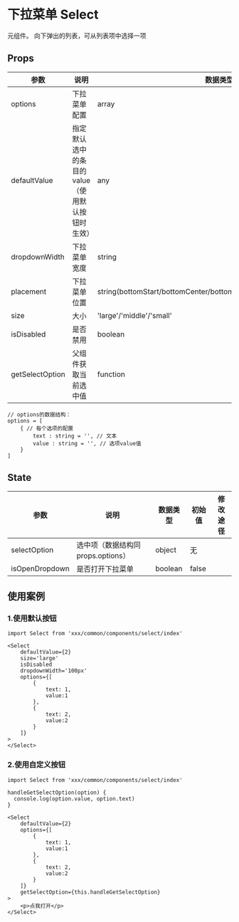 # 下拉菜单 Select

元组件。
向下弹出的列表，可从列表项中选择一项

## Props
| 参数 | 说明 | 数据类型 | 默认值 |
| - | - | - | - |
| options | 下拉菜单配置 | array | 无 |
| defaultValue | 指定默认选中的条目的value（使用默认按钮时生效） | any | 无 |
| dropdownWidth | 下拉菜单宽度 | string | 和选择器同宽 |
| placement | 下拉菜单位置 | string(bottomStart/bottomCenter/bottomEnd/topStart/topCenter/topEnd) | bottomStart |
| size | 大小 | 'large'/'middle'/'small' | 'middle' |
| isDisabled | 是否禁用 | boolean | false |
| getSelectOption | 父组件获取当前选中值 | function | - |

```
// options的数据结构：
options = [
    { // 每个选项的配置
        text : string = '', // 文本
        value : string = '', // 选项value值
    }
]
```

## State
| 参数 | 说明 | 数据类型 | 初始值 | 修改途径
| - | - | - | - | - |
| selectOption | 选中项（数据结构同props.options） | object | 无 | |
| isOpenDropdown | 是否打开下拉菜单 | boolean | false | |

## 使用案例
### 1.使用默认按钮
```
import Select from 'xxx/common/components/select/index'

<Select
    defaultValue={2}
    size='large'
    isDisabled
    dropdownWidth='100px'
    options={[
        {
            text: 1,
            value:1
        },
        {
            text: 2,
            value:2
        }
    ]}
>
</Select>
```

### 2.使用自定义按钮
```
import Select from 'xxx/common/components/select/index'

handleGetSelectOption(option) {
  console.log(option.value, option.text)
}

<Select
    defaultValue={2}
    options={[
        {
            text: 1,
            value:1
        },
        {
            text: 2,
            value:2
        }
    ]}
    getSelectOption={this.handleGetSelectOption}
>
    <p>点我打开</p>
</Select>
```